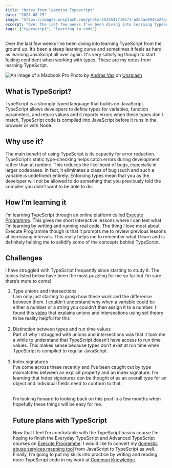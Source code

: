 ```yaml
---
title: "Notes from learning Typescript"
date: "2024-08-25"
image: "https://images.unsplash.com/photo-1525547719571-a2d4ac8945e2?q=80&w=2564&auto=format&fit=crop&ixlib=rb-4.0.3&ixid=M3wxMjA3fDB8MHxwaG90by1wYWdlfHx8fGVufDB8fHx8fA%3D%3D"
excerpt: "Over the last few weeks I’ve been diving into learning TypeScript properly. These are my notes from that learning process."
tags: ["typescript", "learning to code"]
---
```


<article>

<p>Over the last few weeks I’ve been diving into learning TypeScript from the ground up. It’s been a steep learning curve and sometimes it feels as hard as learning JavaScript all over again. It's very satisfying though to start feeling confident when working with types. These are my notes from learning TypeScript.
</p>

<img src="https://images.unsplash.com/photo-1525547719571-a2d4ac8945e2?q=80&w=2564&auto=format&fit=crop&ixlib=rb-4.0.3&ixid=M3wxMjA3fDB8MHxwaG90by1wYWdlfHx8fGVufDB8fHx8fA%3D%3D" alt="An image of a Macbook Pro">
Photo by <a href="https://unsplash.com/@wasdrew?utm_content=creditCopyText&utm_medium=referral&utm_source=unsplash">Andras Vas</a> on <a href="https://unsplash.com/photos/macbook-pro-turned-on-Bd7gNnWJBkU?utm_content=creditCopyText&utm_medium=referral&utm_source=unsplash">Unsplash</a>
  
<h2>What is TypeScript?</h2>
<p>TypeScript is a strongly typed language that builds on JavaScript. TypeScript allows developers to define types for variables, function parameters, and return values and it reports errors when these types don’t match, TypeScript code is compiled into JavaScript before it runs in the browser or with Node.</p>

<h2>Why use it?</h2>
<p>The main benefit of using TypeScript is its capacity for error reduction. TypeScript’s static type-checking helps catch errors during development rather than at runtime. This reduces the likelihood of bugs, especially in larger codebases. In fact, it eliminates a class of bug (such and such a variable is undefined) entirely. Enforcing types mean that you as the developer will not be allowed to do something that you previously told the compiler you didn’t want to be able to do. </p>

<h2>How I’m learning it</h2>
<p>I’m learning TypeScript through an online platform called <a href="https://www.executeprogram.com/">Execute Programme</a>. This gives me short interactive lessons where I can test what I’m learning by writing and running real code. The thing I love most about Execute Programme though is that it prompts me to review previous lessons at increasing intervals. This really helps me to remember what I learn and is definitely helping me to solidify some of the concepts behind TypeScript.</p> 

<h2>Challenges</h2>
<p>I have struggled with TypeScript frequently since starting to study it. The topics listed below have been the most puzzling for me so far but I’m sure there’s more to come!</p>

<ol>
<li>Type unions and intersections<br>
I am only just starting to grasp how these work and the difference between them. I couldn’t understand why when a variable could be either a number or a string you couldn’t then assign it to a number. I found this <a href="https://www.youtube.com/watch?v=EsoRUqFutYU">video</a> that explains unions and intersections using set theory to be reality helpful for this</li><br>
<li>Distinction between types and run time values<br>
Part of why I struggled with unions and intersections was that it took me a while to understand that TypeScript doesn’t have access to run time values. This makes sense because types don’t exist at run time when TypeScript is compiled to regular JavaScript.</li><br>
<li>Index signatures<br>
I’ve come across these recently and I’ve been caught out by type mismatches between an explicit property and an index signature. I’m learning that Index signatures can be thought of as an overall type for an object and individual fields need to conform to that.</li><br>


<p>I’m looking forward to looking back on this post in a few months when hopefully these things will be easy for me.</p>

<h2>Future plans with TypeScript</h2>
<p>Now that I feel I’m comfortable with the TypeScript basics course I’m hoping to finish the Everyday TypeScript and Advanced TypeScript courses on <a href="https://www.executeprogram.com/">Execute Programme</a>. I would like to convert my <a href="https://domesticabuseservices.uk/">domestic abuse services mapping tool</a> from JavaScript to TypeScript as well. Finally, I’m going to put my skills into practice by writing and reading more TypeScript code in my work at <a href="https://commonknowledge.coop/">Common Knowledge</a>.</p>
</article>
